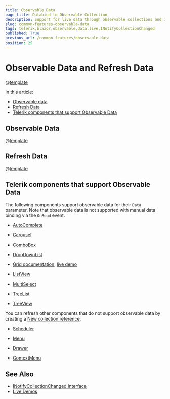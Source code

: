 ```yaml
---
title: Observable Data
page_title: Databind to Observable Collection
description: Support for live data through observable collections and INotifyCollectionChanged in Telerik UI for Blazor.
slug: common-features-observable-data
tags: telerik,blazor,observable,data,live,INotifyCollectionChanged 
published: True
previous_url: /common-features/observable-data
position: 25
---
```


# Observable Data and Refresh Data

@[template](/_contentTemplates/common/observable-data.md#intro)

In this article:
* [Observable data](#observable-data)
* [Refresh Data](#refresh-data)
* [Telerik components that support Observable Data](#telerik-components-that-support-observable-data)

## Observable Data

@[template](/_contentTemplates/common/observable-data.md#observable-data)


## Refresh Data 

@[template](/_contentTemplates/common/observable-data.md#refresh-data)


## Telerik components that support Observable Data

The following components support observable data for their `Data` parameter. Note that observable data is not supported with manual data binding via the `OnRead` event.

* [AutoComplete](slug://autocomplete-refresh-data)

* [Carousel](slug://carousel-refresh-data)

* [ComboBox](slug://combobox-refresh-data)

* [DropDownList](slug://dropdownlist-refresh-data)

* [Grid documentation](slug://grid-refresh-data), [live demo](https://demos.telerik.com/blazor-ui/grid/observable-data)

* [ListView](slug://listview-refresh-data)

* [MultiSelect](slug://multiselect-refresh-data)

* [TreeList](slug://treelist-refresh-data)

* [TreeView](slug://treeview-refresh-data)


You can refresh other components that do not support observable data by creating a [New collection reference](#refresh-data).

* [Scheduler](slug://scheduler-refresh-data)

* [Menu](slug://menu-refresh-data)

* [Drawer](slug://drawer-refresh-data)

* [ContextMenu](slug://context-menu-refresh-data)


## See Also

* [INotifyCollectionChanged Interface](https://docs.microsoft.com/en-us/dotnet/api/system.collections.specialized.inotifycollectionchanged?view=netframework-4.8)
* [Live Demos](https://demos.telerik.com/blazor-ui)
